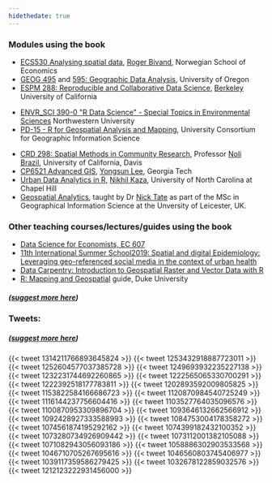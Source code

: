 ```yaml
---
hidethedate: true
---
```


### Modules using the book


- [ECS530 Analysing spatial data](https://www.nhh.no/en/courses/analysing-spatial-data/), [Roger Bivand](https://www.nhh.no/en/employees/faculty/roger-bivand/), Norwegian School of Economics
- [GEOG 495](http://geog.uoregon.edu/bartlein/courses/geog495/readings.html) and [595: Geographic Data Analysis](https://pjbartlein.github.io/GeogDataAnalysis/), University of Oregon
- [ESPM 288: Reproducible and Collaborative Data Science](https://espm-288.carlboettiger.info/), [Berkeley](https://classes.berkeley.edu/content/2018-spring-espm-288-001-lab-001) University of California
<!-- [Stat 6864 Introduction to Data Science](http://www.sci.csueastbay.edu/~esuess/stat6864/) -->
- [ENVR_SCI 390-0 "R Data Science" - Special Topics in Environmental Sciences](https://www.northwestern.edu/class-descriptions/4730/WCAS/ENVR_SCI/390-0/28232.html) Northwestern University
- [PD-15 - R for Geospatial Analysis and Mapping](https://gistbok.ucgis.org/bok-topics/r-geospatial-analysis-and-mapping), University Consortium for Geographic Information Science
<!-- [GEO503: Spatial Data Science](http://adamwilson.us/SpatialDataScience/) -->
- [CRD 298: Spatial Methods in Community Research](https://crd230.github.io/index.html),  Professor [Noli Brazil](https://humanecology.ucdavis.edu/people/noli-brazil), University of California, Davis 
- [CP6521 Advanced GIS](https://rstudio-pubs-static.s3.amazonaws.com/460816_f7e4d237e0334e9887323686041bd762.html), [Yongsun Lee](https://sites.google.com/view/yongsunglee), Georgia Tech
- [Urban Data Analytics in R](https://sia.planning.unc.edu/teaching/techniques-course/), [Nikhil Kaza](https://sia.planning.unc.edu/), University of North Carolina at Chapel Hill
-  [Geospatial Analytics](https://le.ac.uk/modules/2019/gy7707), taught by Dr [Nick Tate](https://www2.le.ac.uk/departments/geography/people/njt9) as part of the MSc in Geographical Information Science at the Unversity of Leicester, UK.

### Other teaching courses/lectures/guides using the book

- [Data Science for Economists, EC 607](https://github.com/uo-ec607/lectures)
- [11th International Summer School2019: Spatial and digital Epidemiology: Leveraging geo-referenced social media in the context of urban health](http://spatialepidemiology.strikingly.com/)
- [Data Carpentry: Introduction to Geospatial Raster and Vector Data with R](https://datacarpentry.org/r-raster-vector-geospatial/)
- [R: Mapping and Geospatial](https://guides.library.duke.edu/r-geospatial) guide, Duke University

##### ([suggest more here](https://github.com/geocompr/geocompr.github.io/edit/source/content/guestbook/index.md))
### Tweets:
##### ([suggest more here](https://github.com/geocompr/geocompr.github.io/edit/source/content/guestbook/index.md))

{{< tweet 1314211766893645824 >}}
{{< tweet 1253432918887723011 >}}
{{< tweet 1252604577037385728 >}}
{{< tweet 1249693932235227138 >}}
{{< tweet 1232231744692260865 >}}
{{< tweet 1222565065330700291 >}}
{{< tweet 1222392518177783811 >}}
{{< tweet 1202893592009805825 >}}
{{< tweet 1153822584166686723 >}}
{{< tweet 1120870984540725249 >}}
{{< tweet 1116144237756604416 >}}
{{< tweet 1103527764035096576 >}}
{{< tweet 1100870953309896704 >}}
{{< tweet 1093646132662566912 >}}
{{< tweet 1092428927333588993 >}}
{{< tweet 1084753004178358272 >}}
{{< tweet 1074561874195292162 >}}
{{< tweet 1074399182432100352 >}}
{{< tweet 1073280734926909442 >}}
{{< tweet 1073112001382105088 >}}
{{< tweet 1071082943056093186 >}}
{{< tweet 1058886302903533568 >}}
{{< tweet 1046710705267695616 >}}
{{< tweet 1046560803745406977 >}}
{{< tweet 1039117359586279425 >}}
{{< tweet 1032678122859032576 >}}
{{< tweet 1212123222931456000 >}}



